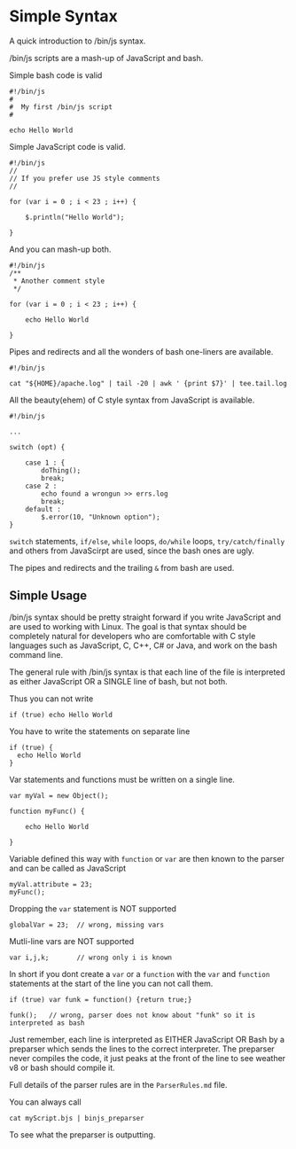 # Simple Syntax

A quick introduction to /bin/js syntax.

/bin/js scripts are a mash-up of JavaScript and bash.

Simple bash code is valid

    #!/bin/js
    #
    #  My first /bin/js script
    #

    echo Hello World

Simple JavaScript code is valid.

    #!/bin/js
    //
    // If you prefer use JS style comments
    //

    for (var i = 0 ; i < 23 ; i++) {

        $.println("Hello World");

    }

And you can mash-up both.

    #!/bin/js
    /**
     * Another comment style
     */

    for (var i = 0 ; i < 23 ; i++) {

        echo Hello World

    }

Pipes and redirects and all the wonders of bash one-liners are available.

    #!/bin/js

    cat "${HOME}/apache.log" | tail -20 | awk ' {print $7}' | tee.tail.log

All the beauty(ehem) of C style syntax from JavaScript is available.

    #!/bin/js
   
    ...
  
    switch (opt) {

        case 1 : {
            doThing();
            break;
        case 2 :
            echo found a wrongun >> errs.log
            break;
        default :
            $.error(10, "Unknown option");
    }    

`switch` statements, `if/else`, `while` loops, `do/while` loops, `try/catch/finally` and others from JavaScirpt are used, since the bash ones are ugly.  

The pipes and redirects and the trailing `&` from bash are used.

## Simple Usage

/bin/js syntax should be pretty straight forward if you write JavaScript and are used to working with Linux. 
The goal is that syntax should be completely natural for developers who are comfortable with C style languages such as JavaScript, C, C++, C# or Java, and work on the bash command line.

The general rule with /bin/js syntax is that each line of the file is interpreted as either JavaScript OR a SINGLE line of bash, but not both.

Thus you can not write

    if (true) echo Hello World

You have to write the statements on separate line

    if (true) {
      echo Hello World
    }


Var statements and functions must be written on a single line.

    var myVal = new Object();

    function myFunc() {

        echo Hello World

    }

Variable defined this way with `function` or `var` are then known to the parser and can be called as JavaScript

    myVal.attribute = 23;
    myFunc();

Dropping the `var` statement is NOT supported

    globalVar = 23;  // wrong, missing vars

Mutli-line vars are NOT supported

    var i,j,k;       // wrong only i is known

In short if you dont create a `var` or a `function` with the `var` and `function` statements at the start of the line you can not call them.

    if (true) var funk = function() {return true;}

    funk();   // wrong, parser does not know about "funk" so it is interpreted as bash

Just remember, each line is interpreted as EITHER JavaScript OR Bash by a preparser which sends the lines to the correct interpreter.  The preparser never compiles the code, it just peaks at the front of the line to see weather v8 or bash should compile it.

Full details of the parser rules are in the `ParserRules.md` file.

You can always call

    cat myScript.bjs | binjs_preparser

To see what the preparser is outputting.

